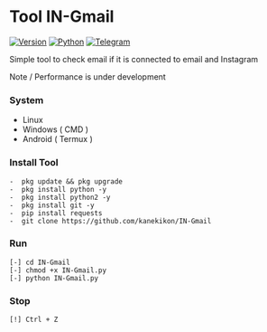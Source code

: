 # Tool IN-Gmail 

[![Version](https://img.shields.io/badge/Version-v1.0.0-blue)]()
[![Python](https://img.shields.io/badge/Python-v%2B-blue)]()
[![Telegram](https://img.shields.io/badge/Telegram-blue)](https://t.me/ssscw)


Simple tool to check email if it is connected to email and Instagram

Note / Performance is under development

### System 

-  Linux
-  Windows ( CMD ) 
-  Android ( Termux ) 

### Install Tool

```
-  pkg update && pkg upgrade
-  pkg install python -y
-  pkg install python2 -y
-  pkg install git -y
-  pip install requests
-  git clone https://github.com/kanekikon/IN-Gmail
```


### Run

```
[-] cd IN-Gmail
[-] chmod +x IN-Gmail.py
[-] python IN-Gmail.py
```

### Stop

```
[!] Ctrl + Z
```
